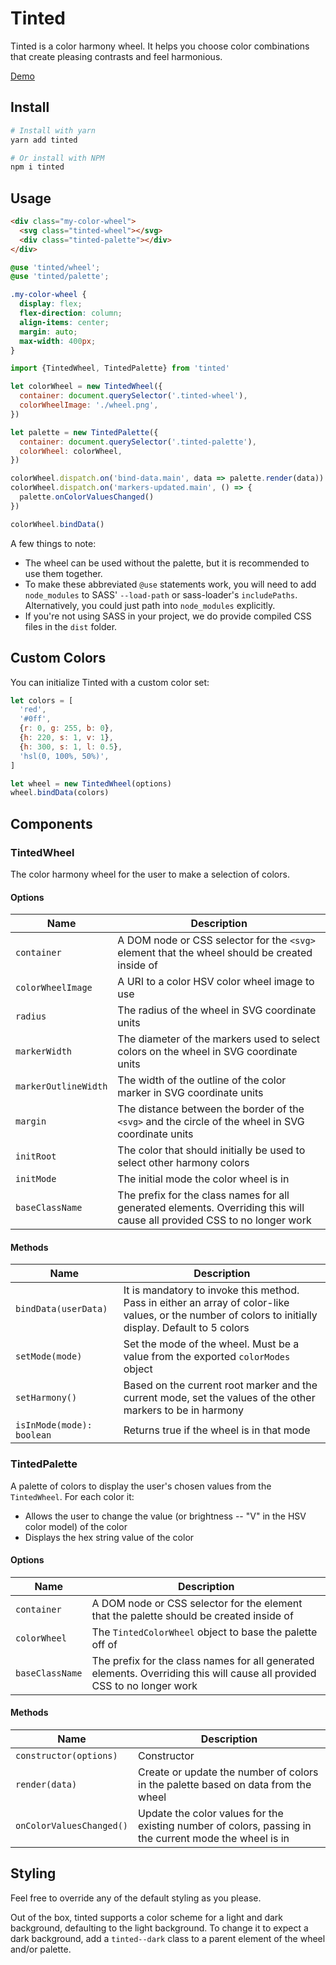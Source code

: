 # Tinted

Tinted is a color harmony wheel. It helps you choose color combinations that create pleasing contrasts and feel harmonious.

[Demo](https://zposten.github.io/tinted)

## Install

```bash
# Install with yarn
yarn add tinted

# Or install with NPM
npm i tinted
```

## Usage

```html
<div class="my-color-wheel">
  <svg class="tinted-wheel"></svg>
  <div class="tinted-palette"></div>
</div>
```

```scss
@use 'tinted/wheel';
@use 'tinted/palette';

.my-color-wheel {
  display: flex;
  flex-direction: column;
  align-items: center;
  margin: auto;
  max-width: 400px;
}
```

```js
import {TintedWheel, TintedPalette} from 'tinted'

let colorWheel = new TintedWheel({
  container: document.querySelector('.tinted-wheel'),
  colorWheelImage: './wheel.png',
})

let palette = new TintedPalette({
  container: document.querySelector('.tinted-palette'),
  colorWheel: colorWheel,
})

colorWheel.dispatch.on('bind-data.main', data => palette.render(data))
colorWheel.dispatch.on('markers-updated.main', () => {
  palette.onColorValuesChanged()
})

colorWheel.bindData()
```

A few things to note:

- The wheel can be used without the palette, but it is recommended to use them together.
- To make these abbreviated `@use` statements work, you will need to add `node_modules` to SASS' `--load-path` or sass-loader's `includePaths`. Alternatively, you could just path into `node_modules` explicitly.
- If you're not using SASS in your project, we do provide compiled CSS files in the `dist` folder.

## Custom Colors

You can initialize Tinted with a custom color set:

```js
let colors = [
  'red',
  '#0ff',
  {r: 0, g: 255, b: 0},
  {h: 220, s: 1, v: 1},
  {h: 300, s: 1, l: 0.5},
  'hsl(0, 100%, 50%)',
]

let wheel = new TintedWheel(options)
wheel.bindData(colors)
```

## Components

### TintedWheel

The color harmony wheel for the user to make a selection of colors.

#### Options

| Name                 | Description                                                                                                              |
| -------------------- | ------------------------------------------------------------------------------------------------------------------------ |
| `container`          | A DOM node or CSS selector for the `<svg>` element that the wheel should be created inside of                            |
| `colorWheelImage`    | A URI to a color HSV color wheel image to use                                                                            |
| `radius`             | The radius of the wheel in SVG coordinate units                                                                          |
| `markerWidth`        | The diameter of the markers used to select colors on the wheel in SVG coordinate units                                   |
| `markerOutlineWidth` | The width of the outline of the color marker in SVG coordinate units                                                     |
| `margin`             | The distance between the border of the `<svg>` and the circle of the wheel in SVG coordinate units                       |
| `initRoot`           | The color that should initially be used to select other harmony colors                                                   |
| `initMode`           | The initial mode the color wheel is in                                                                                   |
| `baseClassName`      | The prefix for the class names for all generated elements. Overriding this will cause all provided CSS to no longer work |

#### Methods

| Name                      | Description                                                                                                                                            |
| ------------------------- | ------------------------------------------------------------------------------------------------------------------------------------------------------ |
| `bindData(userData)`      | It is mandatory to invoke this method. Pass in either an array of color-like values, or the number of colors to initially display. Default to 5 colors |
| `setMode(mode)`           | Set the mode of the wheel. Must be a value from the exported `colorModes` object                                                                       |
| `setHarmony()`            | Based on the current root marker and the current mode, set the values of the other markers to be in harmony                                            |
| `isInMode(mode): boolean` | Returns true if the wheel is in that mode                                                                                                              |

### TintedPalette

A palette of colors to display the user's chosen values from the `TintedWheel`. For each color it:

- Allows the user to change the value (or brightness -- "V" in the HSV color model) of the color
- Displays the hex string value of the color

#### Options

| Name            | Description                                                                                                              |
| --------------- | ------------------------------------------------------------------------------------------------------------------------ |
| `container`     | A DOM node or CSS selector for the element that the palette should be created inside of                                  |
| `colorWheel`    | The `TintedColorWheel` object to base the palette off of                                                                 |
| `baseClassName` | The prefix for the class names for all generated elements. Overriding this will cause all provided CSS to no longer work |

#### Methods

| Name                     | Description                                                                                            |
| ------------------------ | ------------------------------------------------------------------------------------------------------ |
| `constructor(options)`   | Constructor                                                                                            |
| `render(data)`           | Create or update the number of colors in the palette based on data from the wheel                      |
| `onColorValuesChanged()` | Update the color values for the existing number of colors, passing in the current mode the wheel is in |

## Styling

Feel free to override any of the default styling as you please.

Out of the box, tinted supports a color scheme for a light and dark background, defaulting to the light background. To change it to expect a dark background, add a `tinted--dark` class to a parent element of the wheel and/or palette.
